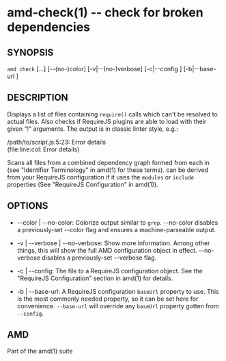 amd-check(1) -- check for broken dependencies
=============================================


SYNOPSIS
--------

`amd check` [<pool>...] [--(no-)color] [-v|--(no-)verbose] [-c|--config <path>]
            [-b|--base-url <url>]


DESCRIPTION
-----------

Displays a list of files containing `require()` calls which can't be resolved
to actual files. Also checks if RequireJS plugins are able to load with their
given "!" arguments. The output is in classic linter style, e.g.:

/path/to/script.js:5:23: Error details<br>
(file:line:col: Error details)

Scans all files from a combined dependency graph formed from each <module> in
<pool> (see "Identifier Terminology" in amd(1) for these terms). <pool> can be
derived from your RequireJS configuration if it uses the `modules` or `include`
properties (See "RequireJS Configuration" in amd(1)).


OPTIONS
-------

* --color | --no-color:
  Colorize output similar to `grep`. --no-color disables a previously-set
  --color flag and ensures a machine-parseable output.

* -v | --verbose | --no-verbose:
  Show more information. Among other things, this will show the full AMD
  configuration object in effect. --no-verbose disables a previously-set
  --verbose flag.

* -c | --config:
  The file <path> to a RequireJS configuration object. See the "RequireJS
  Configuration" section in amd(1) for details.

* -b | --base-url:
  A RequireJS configuration `baseUrl` property to use. This is the most
  commonly needed property, so it can be set here for convenience. `--base-url`
  will override any `baseUrl` property gotten from `--config`.


AMD
---

Part of the amd(1) suite

